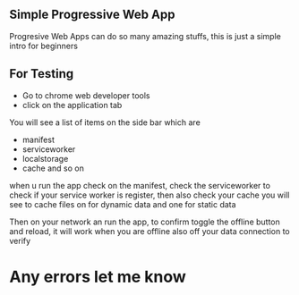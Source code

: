 ## Simple Progressive Web App

 Progresive Web Apps can do so many amazing stuffs, this is just a simple intro for beginners

 ## For Testing
 - Go to chrome web developer tools
 - click on the application tab

 You will see a list of items on the side bar which are 
 - manifest
 - serviceworker
 - localstorage
 - cache 
 and so on

 when u run the app check on the manifest, check the serviceworker to check if your service worker is register, then also check your cache you will see to cache files on for dynamic data and one for static data

 Then on your network an run the app, to confirm toggle the offline button and reload, it will work when you are offline also off your data connection to verify


# Any errors let me know

